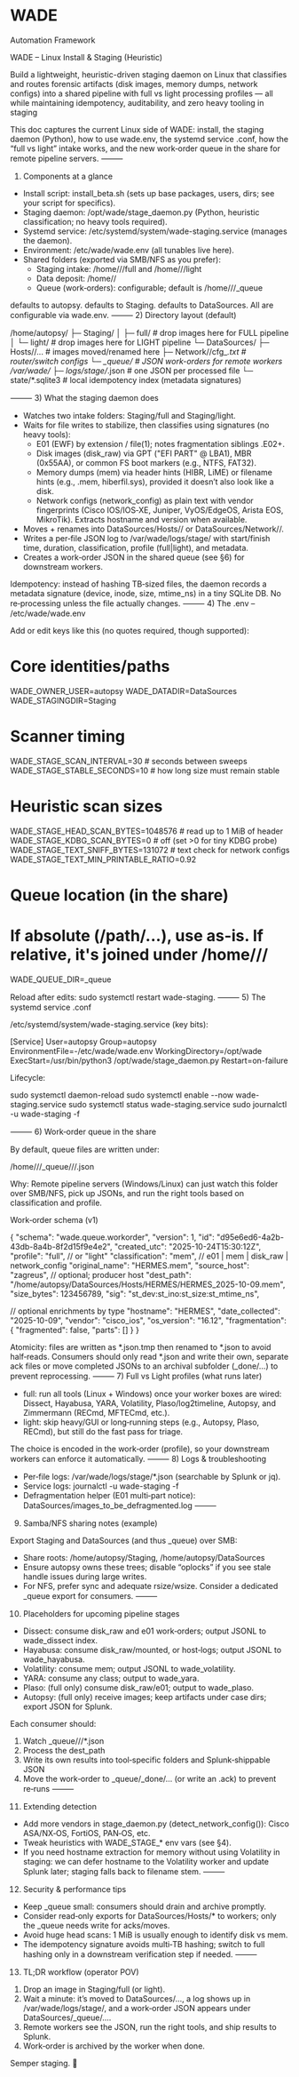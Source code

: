 # WADE
Automation Framework

WADE – Linux Install & Staging (Heuristic)

Build a lightweight, heuristic-driven staging daemon on Linux that classifies and routes forensic artifacts (disk images, memory dumps, network configs) into a shared pipeline with full vs light processing profiles — all while maintaining idempotency, auditability, and zero heavy tooling in staging

This doc captures the current Linux side of WADE: install, the staging daemon (Python), how to use wade.env, the systemd service .conf, how the “full vs light” intake works, and the new work‑order queue in the share for remote pipeline servers.
⸻
1) Components at a glance

- Install script: install_beta.sh (sets up base packages, users, dirs; see your script for specifics).
- Staging daemon: /opt/wade/stage_daemon.py (Python, heuristic classification; no heavy tools required).
- Systemd service: /etc/systemd/system/wade-staging.service (manages the daemon).
- Environment: /etc/wade/wade.env (all tunables live here).
- Shared folders (exported via SMB/NFS as you prefer):
    - Staging intake: /home/<owner>/<Staging>/full and /home/<owner>/<Staging>/light
    - Data deposit: /home/<owner>/<DataSources>
    - Queue (work‑orders): configurable; default is /home/<owner>/<DataSources>/_queue

<owner> defaults to autopsy. <Staging> defaults to Staging. <DataSources> defaults to DataSources. All are configurable via wade.env.
⸻
2) Directory layout (default)

/home/autopsy/
  ├─ Staging/
  │   ├─ full/          # drop images here for FULL pipeline
  │   └─ light/         # drop images here for LIGHT pipeline
  └─ DataSources/
      ├─ Hosts/<hostname>/...           # images moved/renamed here
      ├─ Network/<hostname>/cfg_*.txt   # router/switch configs
      └─ _queue/                        # JSON work-orders for remote workers
/var/wade/
  ├─ logs/stage/*.json   # one JSON per processed file
  └─ state/*.sqlite3     # local idempotency index (metadata signatures)

⸻
3) What the staging daemon does

- Watches two intake folders: Staging/full and Staging/light.
- Waits for file writes to stabilize, then classifies using signatures (no heavy tools):
    - E01 (EWF) by extension / file(1); notes fragmentation siblings .E02+.
    - Disk images (disk_raw) via GPT ("EFI PART" @ LBA1), MBR (0x55AA), or common FS boot markers (e.g., NTFS, FAT32).
    - Memory dumps (mem) via header hints (HIBR, LiME) or filename hints (e.g., .mem, hiberfil.sys), provided it doesn’t also look like a disk.
    - Network configs (network_config) as plain text with vendor fingerprints (Cisco IOS/IOS‑XE, Juniper, VyOS/EdgeOS, Arista EOS, MikroTik). Extracts hostname and version when available.
- Moves + renames into DataSources/Hosts/<hostname>/ or DataSources/Network/<hostname>/.
- Writes a per‑file JSON log to /var/wade/logs/stage/ with start/finish time, duration, classification, profile (full|light), and metadata.
- Creates a work‑order JSON in the shared queue (see §6) for downstream workers.

Idempotency: instead of hashing TB‑sized files, the daemon records a metadata signature (device, inode, size, mtime_ns) in a tiny SQLite DB. No re‑processing unless the file actually changes.
⸻
4) The .env – /etc/wade/wade.env

Add or edit keys like this (no quotes required, though supported):

# Core identities/paths
WADE_OWNER_USER=autopsy
WADE_DATADIR=DataSources
WADE_STAGINGDIR=Staging

# Scanner timing
WADE_STAGE_SCAN_INTERVAL=30       # seconds between sweeps
WADE_STAGE_STABLE_SECONDS=10      # how long size must remain stable

# Heuristic scan sizes
WADE_STAGE_HEAD_SCAN_BYTES=1048576        # read up to 1 MiB of header
WADE_STAGE_KDBG_SCAN_BYTES=0              # off (set >0 for tiny KDBG probe)
WADE_STAGE_TEXT_SNIFF_BYTES=131072        # text check for network configs
WADE_STAGE_TEXT_MIN_PRINTABLE_RATIO=0.92

# Queue location (in the share)
# If absolute (/path/...), use as-is. If relative, it's joined under /home/<owner>/<DataSources>/
WADE_QUEUE_DIR=_queue


Reload after edits: sudo systemctl restart wade-staging.
⸻
5) The systemd service .conf

/etc/systemd/system/wade-staging.service (key bits):

[Service]
User=autopsy
Group=autopsy
EnvironmentFile=-/etc/wade/wade.env
WorkingDirectory=/opt/wade
ExecStart=/usr/bin/python3 /opt/wade/stage_daemon.py
Restart=on-failure


Lifecycle:

sudo systemctl daemon-reload
sudo systemctl enable --now wade-staging.service
sudo systemctl status wade-staging.service
sudo journalctl -u wade-staging -f

⸻
6) Work‑order queue in the share

By default, queue files are written under:

/home/<owner>/<DataSources>/_queue/<classification>/<profile>/<uuid>.json


Why: Remote pipeline servers (Windows/Linux) can just watch this folder over SMB/NFS, pick up JSONs, and run the right tools based on classification and profile.

Work‑order schema (v1)

{
  "schema": "wade.queue.workorder",
  "version": 1,
  "id": "d95e6ed6-4a2b-43db-8a4b-8f2d15f9e4e2",
  "created_utc": "2025-10-24T15:30:12Z",
  "profile": "full",                     // or "light"
  "classification": "mem",               // e01 | mem | disk_raw | network_config
  "original_name": "HERMES.mem",
  "source_host": "zagreus",              // optional; producer host
  "dest_path": "/home/autopsy/DataSources/Hosts/HERMES/HERMES_2025-10-09.mem",
  "size_bytes": 123456789,
  "sig": "st_dev:st_ino:st_size:st_mtime_ns",

  // optional enrichments by type
  "hostname": "HERMES",
  "date_collected": "2025-10-09",
  "vendor": "cisco_ios",
  "os_version": "16.12",
  "fragmentation": { "fragmented": false, "parts": [] }
}


Atomicity: files are written as *.json.tmp then renamed to *.json to avoid half‑reads. Consumers should only read *.json and write their own, separate ack files or move completed JSONs to an archival subfolder (_done/…) to prevent reprocessing.
⸻
7) Full vs Light profiles (what runs later)

- full: run all tools (Linux + Windows) once your worker boxes are wired: Dissect, Hayabusa, YARA, Volatility, Plaso/log2timeline, Autopsy, and Zimmermann (RECmd, MFTECmd, etc.).
- light: skip heavy/GUI or long‑running steps (e.g., Autopsy, Plaso, RECmd), but still do the fast pass for triage.

The choice is encoded in the work‑order (profile), so your downstream workers can enforce it automatically.
⸻
8) Logs & troubleshooting

- Per‑file logs: /var/wade/logs/stage/*.json (searchable by Splunk or jq).
- Service logs: journalctl -u wade-staging -f
- Defragmentation helper (E01 multi‑part notice): DataSources/images_to_be_defragmented.log
⸻
9) Samba/NFS sharing notes (example)

Export Staging and DataSources (and thus _queue) over SMB:

- Share roots: /home/autopsy/Staging, /home/autopsy/DataSources
- Ensure autopsy owns these trees; disable “oplocks” if you see stale handle issues during large writes.
- For NFS, prefer sync and adequate rsize/wsize. Consider a dedicated _queue export for consumers.
⸻
10) Placeholders for upcoming pipeline stages

- Dissect: consume disk_raw and e01 work‑orders; output JSONL to wade_dissect index.
- Hayabusa: consume disk_raw/mounted, or host‑logs; output JSONL to wade_hayabusa.
- Volatility: consume mem; output JSONL to wade_volatility.
- YARA: consume any class; output to wade_yara.
- Plaso: (full only) consume disk_raw/e01; output to wade_plaso.
- Autopsy: (full only) receive images; keep artifacts under case dirs; export JSON for Splunk.

Each consumer should:
1. Watch _queue/<classification>/<profile>/*.json
2. Process the dest_path
3. Write its own results into tool‑specific folders and Splunk‑shippable JSON
4. Move the work‑order to _queue/_done/… (or write an .ack) to prevent re‑runs
⸻
11) Extending detection

- Add more vendors in stage_daemon.py (detect_network_config()): Cisco ASA/NX‑OS, FortiOS, PAN‑OS, etc.
- Tweak heuristics with WADE_STAGE_* env vars (see §4).
- If you need hostname extraction for memory without using Volatility in staging: we can defer hostname to the Volatility worker and update Splunk later; staging falls back to filename stem.
⸻
12) Security & performance tips

- Keep _queue small: consumers should drain and archive promptly.
- Consider read‑only exports for DataSources/Hosts/* to workers; only the _queue needs write for acks/moves.
- Avoid huge head scans: 1 MiB is usually enough to identify disk vs mem.
- The idempotency signature avoids multi‑TB hashing; switch to full hashing only in a downstream verification step if needed.
⸻
13) TL;DR workflow (operator POV)

1. Drop an image in Staging/full (or light).
2. Wait a minute: it’s moved to DataSources/..., a log shows up in /var/wade/logs/stage/, and a work‑order JSON appears under DataSources/_queue/....
3. Remote workers see the JSON, run the right tools, and ship results to Splunk.
4. Work‑order is archived by the worker when done.

Semper staging. 💪

